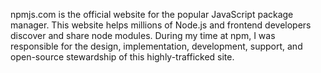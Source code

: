 <!--
title: the npm website
website: http://npmjs.com
keywords: npm, javascript, development, node.js, reference
start: 2014-07-29,
end: 2015-05-05
-->

npmjs.com is the official website for the popular JavaScript package manager.
This website helps millions of Node.js and frontend developers
discover and share node modules. During my time at npm, I was responsible for
the design, implementation, development, support, and open-source stewardship of this
highly-trafficked site.
